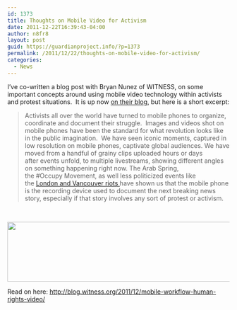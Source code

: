 ```yaml
---
id: 1373
title: Thoughts on Mobile Video for Activism
date: 2011-12-22T16:39:43-04:00
author: n8fr8
layout: post
guid: https://guardianproject.info/?p=1373
permalink: /2011/12/22/thoughts-on-mobile-video-for-activism/
categories:
  - News
---
```

I&#8217;ve co-written a blog post with Bryan Nunez of WITNESS, on some important concepts around using mobile video technology within activists and protest situations.  It is up now [on their blog](http://blog.witness.org/2011/12/mobile-workflow-human-rights-video/), but here is a short excerpt:

> Activists all over the world have turned to mobile phones to organize, coordinate and document their struggle.  Images and videos shot on mobile phones have been the standard for what revolution looks like in the public imagination.  We have seen iconic moments, captured in low resolution on mobile phones, captivate global audiences. We have moved from a handful of grainy clips uploaded hours or days after events unfold, to multiple livestreams, showing different angles on something happening right now. The Arab Spring, the #Occupy Movement, as well less politicized events like the [London and Vancouver riots](http://blog.witness.org/2011/08/citizen-media-in-the-london-riots/)[ ](http://blog.witness.org/2011/08/citizen-media-in-the-london-riots/)have shown us that the mobile phone is the recording device used to document the next breaking news story, especially if that story involves any sort of protest or activism.

&nbsp;

[<img title="image07" src="https://guardianproject.info/wp-content/uploads/2011/12/image07.png" alt="" width="634" height="135" />](https://guardianproject.info/wp-content/uploads/2011/12/image07.png)

Read on here: <http://blog.witness.org/2011/12/mobile-workflow-human-rights-video/>

&nbsp;

&nbsp;

&nbsp;

&nbsp;

&nbsp;